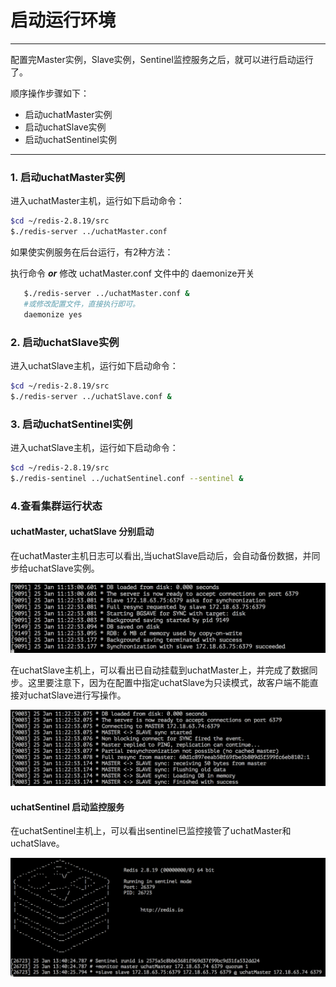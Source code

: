 # 启动运行环境
-----------------

配置完Master实例，Slave实例，Sentinel监控服务之后，就可以进行启动运行了。

顺序操作步骤如下：

* 启动uchatMaster实例
* 启动uchatSlave实例
* 启动uchatSentinel实例

---

### 1. 启动uchatMaster实例

进入uchatMaster主机，运行如下启动命令：

```sh
$cd ~/redis-2.8.19/src
$./redis-server ../uchatMaster.conf
```
如果使实例服务在后台运行，有2种方法：

执行命令 ***or*** 修改 uchatMaster.conf 文件中的 daemonize开关

```sh
   $./redis-server ../uchatMaster.conf &
   #或修改配置文件，直接执行即可。
   daemonize yes
```

### 2. 启动uchatSlave实例

进入uchatSlave主机，运行如下启动命令：

```sh
$cd ~/redis-2.8.19/src
$./redis-server ../uchatSlave.conf &
```

### 3. 启动uchatSentinel实例

进入uchatSlave主机，运行如下启动命令：

```sh
$cd ~/redis-2.8.19/src
$./redis-sentinel ../uchatSentinel.conf --sentinel &
```

### 4.查看集群运行状态

#### uchatMaster, uchatSlave 分别启动

在uchatMaster主机日志可以看出,当uchatSlave启动后，会自动备份数据，并同步给uchatSlave实例。

![](../pic/master-1.png)

在uchatSlave主机上，可以看出已自动挂载到uchatMaster上，并完成了数据同步。这里要注意下，因为在配置中指定uchatSlave为只读模式，故客户端不能直接对uchatSlave进行写操作。

![](../pic/slave-1.png)

#### uchatSentinel 启动监控服务

在uchatSentinel主机上，可以看出sentinel已监控接管了uchatMaster和uchatSlave。

![](../pic/sentinel-1.png)
